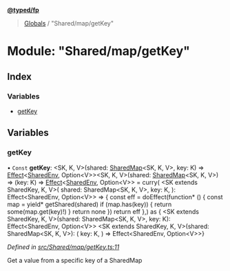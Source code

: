 **[@typed/fp](../README.md)**

> [Globals](../globals.md) / "Shared/map/getKey"

# Module: "Shared/map/getKey"

## Index

### Variables

* [getKey](_shared_map_getkey_.md#getkey)

## Variables

### getKey

• `Const` **getKey**: \<SK, K, V>(shared: [SharedMap](../interfaces/_shared_map_sharedmap_.sharedmap.md)\<SK, K, V>, key: K) => [Effect](_effect_effect_.effect.md)\<[SharedEnv](../interfaces/_shared_core_services_sharedenv_.sharedenv.md), Option\<V>>\<SK, K, V>(shared: [SharedMap](../interfaces/_shared_map_sharedmap_.sharedmap.md)\<SK, K, V>) => (key: K) => [Effect](_effect_effect_.effect.md)\<[SharedEnv](../interfaces/_shared_core_services_sharedenv_.sharedenv.md), Option\<V>> = curry( \<SK extends SharedKey, K, V>( shared: SharedMap\<SK, K, V>, key: K, ): Effect\<SharedEnv, Option\<V>> => { const eff = doEffect(function* () { const map = yield* getShared(shared) if (map.has(key)) { return some(map.get(key)!) } return none }) return eff },) as { \<SK extends SharedKey, K, V>(shared: SharedMap\<SK, K, V>, key: K): Effect\<SharedEnv, Option\<V>> \<SK extends SharedKey, K, V>(shared: SharedMap\<SK, K, V>): ( key: K, ) => Effect\<SharedEnv, Option\<V>>}

*Defined in [src/Shared/map/getKey.ts:11](https://github.com/TylorS/typed-fp/blob/41076ce/src/Shared/map/getKey.ts#L11)*

Get a value from a specific key of a SharedMap
